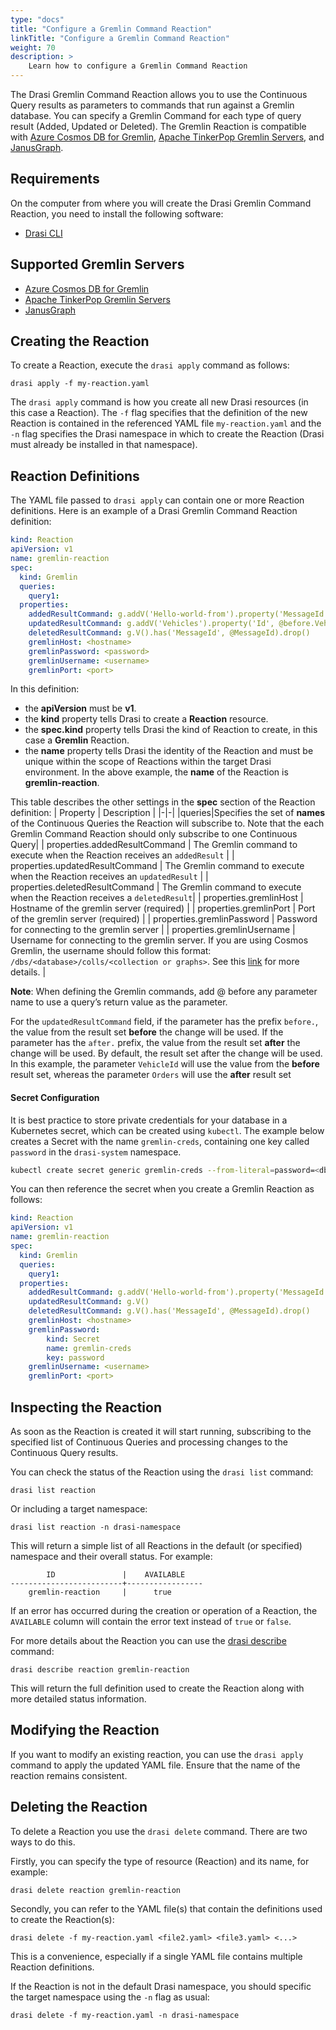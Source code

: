 ```yaml
---
type: "docs"
title: "Configure a Gremlin Command Reaction"
linkTitle: "Configure a Gremlin Command Reaction"
weight: 70
description: >
    Learn how to configure a Gremlin Command Reaction
---
```


The Drasi Gremlin Command Reaction allows you to use the Continuous Query results as parameters to commands that run against a Gremlin database. You can specify a Gremlin Command for each type of query result (Added, Updated or Deleted). The Gremlin Reaction is compatible with [Azure Cosmos DB for Gremlin](https://learn.microsoft.com/en-us/azure/cosmos-db/gremlin/introduction), [Apache TinkerPop Gremlin Servers](https://tinkerpop.apache.org/docs/3.4.4/reference/#gremlin-server), and [JanusGraph](https://janusgraph.org/).

## Requirements
On the computer from where you will create the Drasi Gremlin Command Reaction, you need to install the following software:
- [Drasi CLI](/reference/command-line-interface/) 

## Supported Gremlin Servers
- [Azure Cosmos DB for Gremlin](https://learn.microsoft.com/en-us/azure/cosmos-db/gremlin/introduction) 
- [Apache TinkerPop Gremlin Servers](https://tinkerpop.apache.org/docs/3.4.4/reference/#gremlin-server)
- [JanusGraph](https://janusgraph.org/)

## Creating the Reaction
To create a Reaction, execute the `drasi apply` command as follows:

```text
drasi apply -f my-reaction.yaml
```

The `drasi apply` command is how you create all new Drasi resources (in this case a Reaction). The `-f` flag specifies that the definition of the new Reaction is contained in the referenced YAML file `my-reaction.yaml` and the `-n` flag specifies the Drasi namespace in which to create the Reaction (Drasi must already be installed in that namespace).

## Reaction Definitions
The YAML file passed to `drasi apply` can contain one or more Reaction definitions. Here is an example of a Drasi Gremlin Command Reaction definition:
```yaml
kind: Reaction
apiVersion: v1
name: gremlin-reaction
spec:
  kind: Gremlin
  queries:
    query1:
  properties: 
    addedResultCommand: g.addV('Hello-world-from').property('MessageId', @MessageId).property('name',@MessageFrom)
    updatedResultCommand: g.addV('Vehicles').property('Id', @before.VehicleId).property('orders',@Orders)
    deletedResultCommand: g.V().has('MessageId', @MessageId).drop()
    gremlinHost: <hostname>
    gremlinPassword: <password>
    gremlinUsername: <username>
    gremlinPort: <port>
```

In this definition: 
- the **apiVersion** must be **v1**.
- the **kind** property tells Drasi to create a **Reaction** resource.
- the **spec.kind** property tells Drasi the kind of Reaction to create, in this case a **Gremlin** Reaction. 
- the **name** property tells Drasi the identity of the Reaction and must be unique within the scope of Reactions within the target Drasi environment. In the above example, the **name** of the Reaction is **gremlin-reaction**.

This table describes the other settings in the **spec** section of the Reaction definition:
| Property | Description |
|-|-|
|queries|Specifies the set of **names** of the Continuous Queries the Reaction will subscribe to. Note that the each Gremlin Command Reaction should only subscribe to one Continuous Query|
| properties.addedResultCommand | The Gremlin command to execute when the Reaction receives an `addedResult` |
| properties.updatedResultCommand | The Gremlin command to execute when the Reaction receives an `updatedResult` |
| properties.deletedResultCommand | The Gremlin command to execute when the Reaction receives a `deletedResult`|
| properties.gremlinHost | Hostname of the gremlin server (required) |
| properties.gremlinPort | Port of the gremlin server (required) |
| properties.gremlinPassword | Password for connecting to the gremlin server |
| properties.gremlinUsername | Username for connecting to the gremlin server. If you are using Cosmos Gremlin, the username should follow this format: `/dbs/<database>/colls/<collection or graphs>`. See this [link](https://learn.microsoft.com/en-us/azure/service-connector/how-to-integrate-cosmos-gremlin?tabs=dotnet#system-assigned-managed-identity) for more details. |

**Note**: When defining the Gremlin commands, add @ before any parameter name to use a query’s return value as the parameter.

For the `updatedResultCommand` field, if the parameter has the prefix `before.`, the value from the result set **before** the change will be used. If the parameter has the `after.` prefix, the value from the result set **after** the change will be used. By default, the result set after the change will be used. In this example, the parameter `VehicleId` will use the value from the **before** result set, whereas the parameter `Orders` will use the **after** result set

#### Secret Configuration
It is best practice to store private credentials for your database in a Kubernetes secret, which can be created using `kubectl`. The example below creates a Secret with the name `gremlin-creds`, containing one key called `password` in the `drasi-system` namespace.

```bash
kubectl create secret generic gremlin-creds --from-literal=password=<db-password> -n drasi-system
```

You can then reference the secret when you create a Gremlin Reaction as follows:
```yaml
kind: Reaction
apiVersion: v1
name: gremlin-reaction
spec:
  kind: Gremlin
  queries:
    query1:
  properties: 
    addedResultCommand: g.addV('Hello-world-from').property('MessageId', @MessageId).property('name',@MessageFrom) 
    updatedResultCommand: g.V()  
    deletedResultCommand: g.V().has('MessageId', @MessageId).drop() 
    gremlinHost: <hostname>
    gremlinPassword: 
        kind: Secret
        name: gremlin-creds
        key: password
    gremlinUsername: <username>
    gremlinPort: <port>
```


## Inspecting the Reaction
As soon as the Reaction is created it will start running, subscribing to the specified list of Continuous Queries and processing changes to the Continuous Query results.

You can check the status of the Reaction using the `drasi list` command:

```text
drasi list reaction
```

Or including a target namespace:

```text
drasi list reaction -n drasi-namespace
```

This will return a simple list of all Reactions in the default (or specified) namespace and their overall status. For example:

```
        ID               |    AVAILABLE
-------------------------+-----------------
    gremlin-reaction     |      true
```

If an error has occurred during the creation or operation of a Reaction, the `AVAILABLE` column will contain the error text instead of `true` or `false`.

For more details about the Reaction you can use the [drasi describe](/reference/command-line-interface#drasi-describe) command:

```text
drasi describe reaction gremlin-reaction
```

This will return the full definition used to create the Reaction along with more detailed status information.


## Modifying the Reaction
If you want to modify an existing reaction, you can use the `drasi apply` command to apply the updated YAML file. Ensure that the name of the reaction remains consistent.

## Deleting the Reaction
To delete a Reaction you use the `drasi delete` command. There are two ways to do this. 

Firstly, you can specify the type of resource (Reaction) and its name, for example:

```text
drasi delete reaction gremlin-reaction
```

Secondly, you can refer to the YAML file(s) that contain the definitions used to create the Reaction(s):

```text
drasi delete -f my-reaction.yaml <file2.yaml> <file3.yaml> <...>
```

This is a convenience, especially if a single YAML file contains multiple Reaction definitions. 

If the Reaction is not in the default Drasi namespace, you should specific the target namespace using the `-n` flag as usual:

```text
drasi delete -f my-reaction.yaml -n drasi-namespace
```